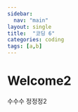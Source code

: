 ```yaml
---
sidebar:
  nav: "main"
layout: single
title:  "코딩 6"
categories: coding
tags: [a,b]
---
```


# Welcome2
수수수
정정정2
